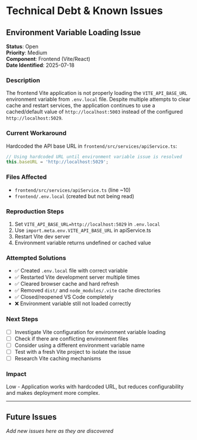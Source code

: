# Technical Debt & Known Issues

## Environment Variable Loading Issue

**Status**: Open  
**Priority**: Medium  
**Component**: Frontend (Vite/React)  
**Date Identified**: 2025-07-18  

### Description
The frontend Vite application is not properly loading the `VITE_API_BASE_URL` environment variable from `.env.local` file. Despite multiple attempts to clear cache and restart services, the application continues to use a cached/default value of `http://localhost:5003` instead of the configured `http://localhost:5029`.

### Current Workaround
Hardcoded the API base URL in `frontend/src/services/apiService.ts`:
```typescript
// Using hardcoded URL until environment variable issue is resolved
this.baseURL = 'http://localhost:5029';
```

### Files Affected
- `frontend/src/services/apiService.ts` (line ~10)
- `frontend/.env.local` (created but not being read)

### Reproduction Steps
1. Set `VITE_API_BASE_URL=http://localhost:5029` in `.env.local`
2. Use `import.meta.env.VITE_API_BASE_URL` in apiService.ts
3. Restart Vite dev server
4. Environment variable returns undefined or cached value

### Attempted Solutions
- ✅ Created `.env.local` file with correct variable
- ✅ Restarted Vite development server multiple times
- ✅ Cleared browser cache and hard refresh
- ✅ Removed `dist/` and `node_modules/.vite` cache directories
- ✅ Closed/reopened VS Code completely
- ❌ Environment variable still not loaded correctly

### Next Steps
- [ ] Investigate Vite configuration for environment variable loading
- [ ] Check if there are conflicting environment files
- [ ] Consider using a different environment variable name
- [ ] Test with a fresh Vite project to isolate the issue
- [ ] Research Vite caching mechanisms

### Impact
Low - Application works with hardcoded URL, but reduces configurability and makes deployment more complex.

---

## Future Issues
*Add new issues here as they are discovered*
